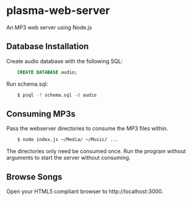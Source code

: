 # plasma-web-server
An MP3 web server using Node.js

## Database Installation
Create audio database with the following SQL:

```sql
    CREATE DATABASE audio;
```
Run schema.sql:

```bash
    $ psql -f schema.sql -d audio
```

## Consuming MP3s
Pass the webserver directories to consume the MP3 files within.

```bash
    $ node index.js ~/Media/ ~/Music/ ...
```

The directories only need be consumed once. Run the program without arguments to start the server without consuming.

## Browse Songs
Open your HTML5 compliant browser to http://localhost:3000.
